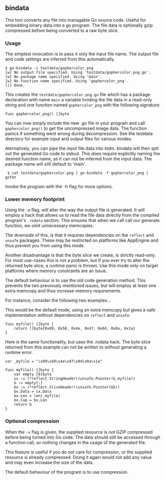 ## bindata

This tool converts any file into managable Go source code. Useful for embedding
binary data into a go program. The file data is optionally gzip compressed
before being converted to a raw byte slice.

### Usage

The simplest invocation is to pass it only the input file name.
The output file and code settings are inferred from this automatically.

    $ go-bindata -i testdata/gophercolor.png
    [w] No output file specified. Using 'testdata/gophercolor.png.go'.
    [w] No package name specified. Using 'main'.
    [w] No function name specified. Using 'gophercolor_png'.
    [i] Done.

This creates the `testdata/gophercolor.png.go` file which has a package
declaration with name `main` a variable holding the file data in a read-only
string and one function named `gophercolor_png` with the following signature:

    func gophercolor_png() []byte

You can now simply include the new .go file in your program and call
`gophercolor_png()` to get the uncompressed image data. The function panics
if something went wrong during decompression. See the testdata directory for
example input and output files for various modes.

Aternatively, you can pipe the input file data into stdin. bindata will then
spit out the generated Go code to stdout. This does require explicitly naming
the desired function name, as it can not be inferred from the input data.
The package name will still default to 'main'.

     $ cat testdata/gophercolor.png | go-bindata -f gophercolor_png | gofmt

Invoke the program with the -h flag for more options.


### Lower memory footprint

Using the `-m` flag, will alter the way the output file is generated.
It will employ a hack that allows us to read the file data directly from
the compiled program's `.rodata` section. This ensures that when we call
call our generate function, we omit unnecessary memcopies.

The downside of this, is that it requires dependencies on the `reflect` and
`unsafe` packages. These may be restricted on platforms like AppEngine and
thus prevent you from using this mode.

Another disadvantage is that the byte slice we create, is strictly read-only.
For most use-cases this is not a problem, but if you ever try to alter the
returned byte slice, a runtime panic is thrown. Use this mode only on target
platforms where memory constraints are an issue.

The default behaviour is to use the old code generation method. This
prevents the two previously mentioned issues, but will employ at least one
extra memcopy and thus increase memory requirements.

For instance, consider the following two examples...

This would be the default mode, using an extra memcopy but gives a safe
implementation without dependencies on `reflect` and `unsafe`:

    func myfile() []byte {
        return []byte{0x89, 0x50, 0x4e, 0x47, 0x0d, 0x0a, 0x1a}
    }

Here is the same functionality, but uses the .rodata hack.
The byte slice returned from this example can not be written to without
generating a runtime error.

    var _myfile = "\x89\x50\x4e\x47\x0d\x0a\x1a"
    
    func myfile() []byte {
        var empty [0]byte
	    sx := (*reflect.StringHeader)(unsafe.Pointer(&_myfile))
	    b := empty[:]
	    bx := (*reflect.SliceHeader)(unsafe.Pointer(&b))
	    bx.Data = sx.Data
	    bx.Len = len(_myfile)
	    bx.Cap = bx.Len
	    return b
    }


### Optional compression

When the `-u` flag is given, the supplied resource is *not* GZIP compressed
before being turned into Go code. The data should still be accessed through
a function call, so nothing changes in the usage of the generated file.

This feature is useful if you do not care for compression, or the supplied
resource is already compressed. Doing it again would not add any value and may
even increase the size of the data.

The default behaviour of the program is to use compression.

